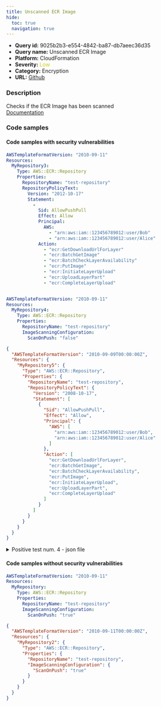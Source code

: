 ```yaml
---
title: Unscanned ECR Image
hide:
  toc: true
  navigation: true
---
```


<style>
  .highlight .hll {
    background-color: #ff171742;
  }
  .md-content {
    max-width: 1100px;
    margin: 0 auto;
  }
</style>

-   **Query id:** 9025b2b3-e554-4842-ba87-db7aeec36d35
-   **Query name:** Unscanned ECR Image
-   **Platform:** CloudFormation
-   **Severity:** <span style="color:#CC0">Low</span>
-   **Category:** Encryption
-   **URL:** [Github](https://github.com/Checkmarx/kics/tree/master/assets/queries/cloudFormation/aws/unscanned_ecr_image)

### Description
Checks if the ECR Image has been scanned<br>
[Documentation](https://docs.aws.amazon.com/AWSCloudFormation/latest/UserGuide/aws-resource-ecr-repository.html#cfn-ecr-repository-imagescanningconfiguration)

### Code samples
#### Code samples with security vulnerabilities
```yaml title="Positive test num. 1 - yaml file" hl_lines="5"
AWSTemplateFormatVersion: "2010-09-11"
Resources:
  MyRepository3:
    Type: AWS::ECR::Repository
    Properties:
      RepositoryName: "test-repository"
      RepositoryPolicyText:
        Version: "2012-10-17"
        Statement:
          -
            Sid: AllowPushPull
            Effect: Allow
            Principal:
              AWS:
                - "arn:aws:iam::123456789012:user/Bob"
                - "arn:aws:iam::123456789012:user/Alice"
            Action:
              - "ecr:GetDownloadUrlForLayer"
              - "ecr:BatchGetImage"
              - "ecr:BatchCheckLayerAvailability"
              - "ecr:PutImage"
              - "ecr:InitiateLayerUpload"
              - "ecr:UploadLayerPart"
              - "ecr:CompleteLayerUpload"



```
```yaml title="Positive test num. 2 - yaml file" hl_lines="8"
AWSTemplateFormatVersion: "2010-09-11"
Resources:
  MyRepository4:
    Type: AWS::ECR::Repository
    Properties:
      RepositoryName: "test-repository"
      ImageScanningConfiguration:
        ScanOnPush: "false"

```
```json title="Positive test num. 3 - json file" hl_lines="6"
{
  "AWSTemplateFormatVersion": "2010-09-09T00:00:00Z",
  "Resources": {
    "MyRepository5": {
      "Type": "AWS::ECR::Repository",
      "Properties": {
        "RepositoryName": "test-repository",
        "RepositoryPolicyText": {
          "Version": "2008-10-17",
          "Statement": [
            {
              "Sid": "AllowPushPull",
              "Effect": "Allow",
              "Principal": {
                "AWS": [
                  "arn:aws:iam::123456789012:user/Bob",
                  "arn:aws:iam::123456789012:user/Alice"
                ]
              },
              "Action": [
                "ecr:GetDownloadUrlForLayer",
                "ecr:BatchGetImage",
                "ecr:BatchCheckLayerAvailability",
                "ecr:PutImage",
                "ecr:InitiateLayerUpload",
                "ecr:UploadLayerPart",
                "ecr:CompleteLayerUpload"
              ]
            }
          ]
        }
      }
    }
  }
}

```
<details><summary>Positive test num. 4 - json file</summary>

```json hl_lines="9"
{
  "AWSTemplateFormatVersion": "2010-09-11T00:00:00Z",
  "Resources": {
    "MyRepository6": {
      "Type": "AWS::ECR::Repository",
      "Properties": {
        "RepositoryName": "test-repository",
        "ImageScanningConfiguration": {
          "ScanOnPush": "false"
        }
      }
    }
  }
}

```
</details>


#### Code samples without security vulnerabilities
```yaml title="Negative test num. 1 - yaml file"
AWSTemplateFormatVersion: "2010-09-11"
Resources:
  MyRepository:
    Type: AWS::ECR::Repository
    Properties:
      RepositoryName: "test-repository"
      ImageScanningConfiguration:
        ScanOnPush: "true"

```
```json title="Negative test num. 2 - json file"
{
  "AWSTemplateFormatVersion": "2010-09-11T00:00:00Z",
  "Resources": {
    "MyRepository2": {
      "Type": "AWS::ECR::Repository",
      "Properties": {
        "RepositoryName": "test-repository",
        "ImageScanningConfiguration": {
          "ScanOnPush": "true"
        }
      }
    }
  }
}

```
